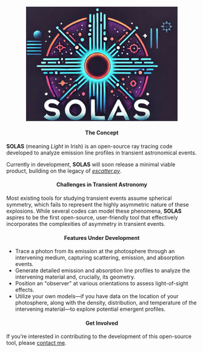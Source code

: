 <p align="center">
  <img src="./logo.png" alt="SOLAS Logo" width="400">
</p>

<div align="center">
  <h4>The Concept</h4>
</div>

**SOLAS** (meaning *Light* in Irish) is an open-source ray tracing code developed to analyze emission line profiles in transient astronomical events.

Currently in development, **SOLAS** will soon release a minimal viable product, building on the legacy of [*escatter.py*](https://github.com/Astro-Sean/escatter).

<div align="center">
  <h4>Challenges in Transient Astronomy</h4>
</div>

Most existing tools for studying transient events assume spherical symmetry, which fails to represent the highly asymmetric nature of these explosions. While several codes can model these phenomena, **SOLAS** aspires to be the first open-source, user-friendly tool that effectively incorporates the complexities of asymmetry in transient events.

<div align="center">
  <h4>Features Under Development</h4>
</div>

- Trace a photon from its emission at the photosphere through an intervening medium, capturing scattering, emission, and absorption events.
- Generate detailed emission and absorption line profiles to analyze the intervening material and, crucially, its geometry.
- Position an "observer" at various orientations to assess light-of-sight effects.
- Utilize your own models—if you have data on the location of your photosphere, along with the density, distribution, and temperature of the intervening material—to explore potential emergent profiles.

<div align="center">
  <h4>Get Involved</h4>
</div>

If you’re interested in contributing to the development of this open-source tool, please [contact me](mailto:sean.brennan@astro.su.se).
